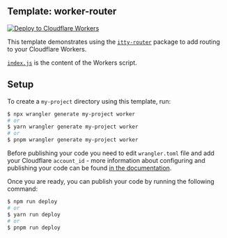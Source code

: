 ## Template: worker-router

[![Deploy to Cloudflare Workers](https://deploy.workers.cloudflare.com/button)](https://deploy.workers.cloudflare.com/?url=https://github.com/cloudflare/workers-sdk/tree/main/templates/worker-router)

This template demonstrates using the [`itty-router`](https://github.com/kwhitley/itty-router) package to add routing to your Cloudflare Workers.

[`index.js`](https://github.com/cloudflare/worker-template-router/blob/master/index.js) is the content of the Workers script.

## Setup

To create a `my-project` directory using this template, run:

```sh
$ npx wrangler generate my-project worker
# or
$ yarn wrangler generate my-project worker
# or
$ pnpm wrangler generate my-project worker
```

Before publishing your code you need to edit `wrangler.toml` file and add your Cloudflare `account_id` - more information about configuring and publishing your code can be found [in the documentation](https://developers.cloudflare.com/workers/learning/getting-started).

Once you are ready, you can publish your code by running the following command:

```sh
$ npm run deploy
# or
$ yarn run deploy
# or
$ pnpm run deploy
```
